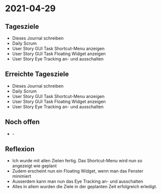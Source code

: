 # 2021-04-29
## Tagesziele
* Dieses Journal schreiben
* Daily Scrum
* User Story GUI Task Shortcut-Menu anzeigen
* User Story GUI Task Floating Widget anzeigen
* User Story Eye Tracking an- und ausschalten
## Erreichte Tagesziele
* Dieses Journal schreiben
* Daily Scrum
* User Story GUI Task Shortcut-Menu anzeigen
* User Story GUI Task Floating Widget anzeigen
* User Story Eye Tracking an- und ausschalten
## Noch offen
* \-
## Reflexion
* Ich wurde mit allen Zielen fertig. Das Shortcut-Menu wird nun so angezeigt wie geplant
* Zudem erscheint nun ein Floating Widget, wenn man das Fenster minimiert
* Ausserdem kann man nun das Eye Tracking an- und ausschalten
* Alles in allem wurden die Ziele in der geplanten Zeit erfolgreich erledigt.